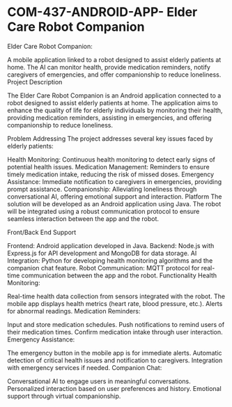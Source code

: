 # COM-437-ANDROID-APP- Elder Care Robot Companion
Elder Care Robot Companion:

A mobile application linked to a robot designed to assist elderly patients at home. The AI can monitor health, provide medication reminders, notify caregivers of emergencies, and offer companionship to reduce loneliness.
Project Description

The Elder Care Robot Companion is an Android application connected to a robot designed to assist elderly patients at home. The application aims to enhance the quality of life for elderly individuals by monitoring their health, providing medication reminders, assisting in emergencies, and offering companionship to reduce loneliness.

Problem Addressing
The project addresses several key issues faced by elderly patients:

Health Monitoring: Continuous health monitoring to detect early signs of potential health issues.
Medication Management: Reminders to ensure timely medication intake, reducing the risk of missed doses.
Emergency Assistance: Immediate notification to caregivers in emergencies, providing prompt assistance.
Companionship: Alleviating loneliness through conversational AI, offering emotional support and interaction.
Platform
The solution will be developed as an Android application using Java. The robot will be integrated using a robust communication protocol to ensure seamless interaction between the app and the robot.

Front/Back End Support

Frontend: Android application developed in Java.
Backend: Node.js with Express.js for API development and MongoDB for data storage.
AI Integration: Python for developing health monitoring algorithms and the companion chat feature.
Robot Communication: MQTT protocol for real-time communication between the app and the robot.
Functionality
Health Monitoring:

Real-time health data collection from sensors integrated with the robot.
The mobile app displays health metrics (heart rate, blood pressure, etc.).
Alerts for abnormal readings.
Medication Reminders:

Input and store medication schedules.
Push notifications to remind users of their medication times.
Confirm medication intake through user interaction.
Emergency Assistance:

The emergency button in the mobile app is for immediate alerts.
Automatic detection of critical health issues and notification to caregivers.
Integration with emergency services if needed.
Companion Chat:

Conversational AI to engage users in meaningful conversations.
Personalized interaction based on user preferences and history.
Emotional support through virtual companionship.
